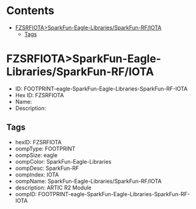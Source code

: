 



Contents
========

* [FZSRFIOTA>SparkFun-Eagle-Libraries/SparkFun-RF/IOTA](#fzsrfiotasparkfun-eagle-librariessparkfun-rfiota)
	* [Tags](#tags)

# FZSRFIOTA>SparkFun-Eagle-Libraries/SparkFun-RF/IOTA

- ID: FOOTPRINT-eagle-SparkFun-Eagle-Libraries-SparkFun-RF-IOTA
- Hex ID: FZSRFIOTA
- Name: 
- Description: 

## Tags

- hexID: FZSRFIOTA
- oompType: FOOTPRINT
- oompSize: eagle
- oompColor: SparkFun-Eagle-Libraries
- oompDesc: SparkFun-RF
- oompIndex: IOTA
- oompName: SparkFun-Eagle-Libraries/SparkFun-RF/IOTA
- description: ARTIC R2 Module
- oompID: FOOTPRINT-eagle-SparkFun-Eagle-Libraries-SparkFun-RF-IOTA

